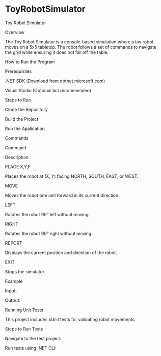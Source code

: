 # ToyRobotSimulator
Toy Robot Simulator

Overview

The Toy Robot Simulator is a console-based simulation where a toy robot moves on a 5x5 tabletop. The robot follows a set of commands to navigate the grid while ensuring it does not fall off the table.

How to Run the Program

Prerequisites

.NET SDK (Download from dotnet.microsoft.com)

Visual Studio (Optional but recommended)

Steps to Run

Clone the Repository

Build the Project

Run the Application

Commands

Command

Description

PLACE X,Y,F

Places the robot at (X, Y) facing NORTH, SOUTH, EAST, or WEST.

MOVE

Moves the robot one unit forward in its current direction.

LEFT

Rotates the robot 90° left without moving.

RIGHT

Rotates the robot 90° right without moving.

REPORT

Displays the current position and direction of the robot.

EXIT

Stops the simulator.

Example

Input:

Output:

Running Unit Tests

This project includes xUnit tests for validating robot movements.

Steps to Run Tests

Navigate to the test project:

Run tests using .NET CLI:

